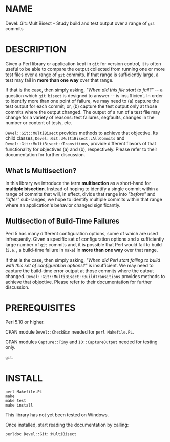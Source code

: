 # NAME

Devel::Git::MultiBisect - Study build and test output over a range of `git` commits

# DESCRIPTION

Given a Perl library or application kept in `git` for version control, it is
often useful to be able to compare the output collected from running one or
more test files over a range of `git` commits.  If that range is sufficiently
large, a test may fail in **more than one way** over that range.

If that is the case, then simply asking, _"When did this file start to
fail?"_ -- a question which `git bisect` is designed to answer -- is
insufficient.  In order to identify more than one point of failure, we may
need to (a) capture the test output for each commit; or, (b) capture the test
output only at those commits where the output changed.  The output of a run of
a test file may change for a variety of reasons:  test failures, segfaults,
changes in the number or content of tests, etc.

`Devel::Git::MultiBisect` provides methods to achieve that objective.  Its
child classes, `Devel::Git::MultiBisect::AllCommits` and
`Devel::Git::MultiBisect::Transitions`, provide different flavors of that
functionality for objectives (a) and (b), respectively.  Please refer to their
documentation for further discussion.

## What Is Multisection?

In this library we introduce the term **multisection** as a short-hand for
**multiple bisection**.  Instead of hoping to identify a single commit
within a range of commits that will, in effect, divide that range into
_"before"_ and _"after"_ sub-ranges, we hope to identify multiple commits
within that range where an application's behavior changed significantly.

## Multisection of Build-Time Failures

Perl 5 has many different configuration options, some of which are used
infrequently.  Given a specific set of configuration options and a
sufficiently large number of `git` commits and, it is possible that Perl
would fail to build (`i.e.`, a build-time failure in `make`) in **more than
one way** over that range.

If that is the case, then simply asking, _"When did Perl start failing to
build with this set of configuration options?"_ is insufficient.  We may need
to capture the build-time error output at those commits where the output
changed.  `Devel::Git::MultiBisect::BuildTransitions` provides methods to
achieve that objective.  Please refer to their documentation for further
discussion.

# PREREQUISITES

Perl 5.10 or higher.

CPAN module `Devel::CheckBin` needed for `perl Makefile.PL`.

CPAN modules `Capture::Tiny` and `IO::CaptureOutput` needed for testing only.

`git`.

# INSTALL

    perl Makefile.PL
    make
    make test
    make install

This library has not yet been tested on Windows.

Once installed, start reading the documentation by calling:

    perldoc Devel::Git::MultiBisect

